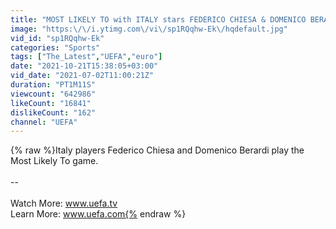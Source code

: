 ```yaml
---
title: "MOST LIKELY TO with ITALY stars FEDERICO CHIESA & DOMENICO BERARDI"
image: "https:\/\/i.ytimg.com\/vi\/sp1RQqhw-Ek\/hqdefault.jpg"
vid_id: "sp1RQqhw-Ek"
categories: "Sports"
tags: ["The_Latest","UEFA","euro"]
date: "2021-10-21T15:38:05+03:00"
vid_date: "2021-07-02T11:00:21Z"
duration: "PT1M11S"
viewcount: "642986"
likeCount: "16841"
dislikeCount: "162"
channel: "UEFA"
---
```

{% raw %}Italy players Federico Chiesa and Domenico Berardi play the Most Likely To game. <br /><br />--<br /><br />Watch More: www.uefa.tv<br />Learn More: www.uefa.com{% endraw %}
